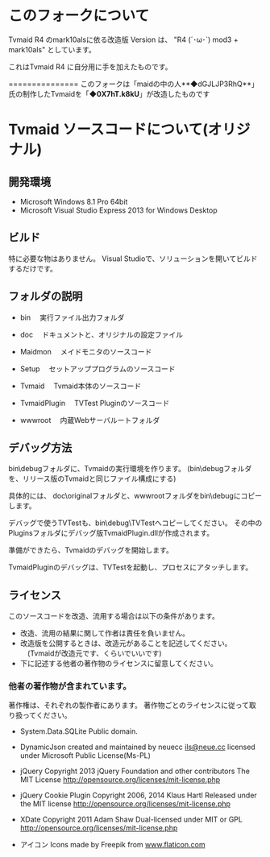 ﻿このフォークについて
===============

Tvmaid R4 のmark10alsに依る改造版
Version は、 "R4 (´･ω･`) mod3 + mark10als" としています。

これはTvmaid R4 に自分用に手を加えたものです。

===============
このフォークは「maidの中の人**◆dGJLJP3RhQ**」氏の制作したTvmaidを「**◆0X7hT.k8kU**」が改造したものです

# Tvmaid ソースコードについて(オリジナル)

## 開発環境
* Microsoft Windows 8.1 Pro 64bit
* Microsoft Visual Studio Express 2013 for Windows Desktop

## ビルド
特に必要な物はありません。
Visual Studioで、ソリューションを開いてビルドするだけです。

## フォルダの説明
* bin
　実行ファイル出力フォルダ

* doc
　ドキュメントと、オリジナルの設定ファイル

* Maidmon
　メイドモニタのソースコード

* Setup
　セットアッププログラムのソースコード

* Tvmaid
　Tvmaid本体のソースコード

* TvmaidPlugin
　TVTest Pluginのソースコード

* wwwroot
　内蔵Webサーバルートフォルダ

## デバッグ方法
bin\debugフォルダに、Tvmaidの実行環境を作ります。
(bin\debugフォルダを、リリース版のTvmaidと同じファイル構成にする)

具体的には、
doc\originalフォルダと、wwwrootフォルダをbin\debugにコピーします。

デバッグで使うTVTestも、bin\debug\TVTestへコピーしてください。
その中のPluginsフォルダにデバッグ版TvmaidPlugin.dllが作成されます。

準備ができたら、Tvmaidのデバッグを開始します。

TvmaidPluginのデバッグは、TVTestを起動し、プロセスにアタッチします。


## ライセンス

このソースコードを改造、流用する場合は以下の条件があります。

* 改造、流用の結果に関して作者は責任を負いません。
* 改造版を公開するときは、改造元があることを記述してください。
　(Tvmaidが改造元です、くらいでいいです)
* 下に記述する他者の著作物のライセンスに留意してください。


### 他者の著作物が含まれています。
著作権は、それぞれの製作者にあります。
著作物ごとのライセンスに従って取り扱ってください。


* System.Data.SQLite
Public domain.


* DynamicJson
created and maintained by neuecc <ils@neue.cc>
licensed under Microsoft Public License(Ms-PL)


* jQuery
Copyright 2013 jQuery Foundation and other contributors
The MIT License
<http://opensource.org/licenses/mit-license.php>


* jQuery Cookie Plugin
Copyright 2006, 2014 Klaus Hartl
Released under the MIT license
<http://opensource.org/licenses/mit-license.php>

* XDate
Copyright 2011 Adam Shaw
Dual-licensed under MIT or GPL
<http://opensource.org/licenses/mit-license.php>

* アイコン
Icons made by Freepik from www.flaticon.com
